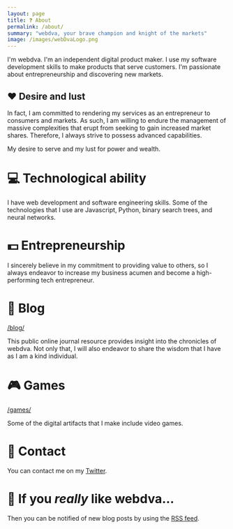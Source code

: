 ```yaml
---
layout: page
title: ❓ About
permalink: /about/
summary: "webdva, your brave champion and knight of the markets"
image: /images/webDvaLogo.png
---
```


I'm webdva. I'm an independent digital product maker. I use my software development skills to make products that serve customers. I'm passionate about entrepreneurship and discovering new markets.

## ❤️ Desire and lust

In fact, I am committed to rendering my services as an entrepreneur to consumers and markets. As such, I am willing to endure the management of massive complexities that erupt from seeking to gain increased market shares. Therefore, I always strive to possess advanced capabilities.

My desire to serve and my lust for power and wealth.

# 💻 Technological ability

I have web development and software engineering skills. Some of the technologies that I use are Javascript, Python, binary search trees, and neural networks.

# 💵 Entrepreneurship

I sincerely believe in my commitment to providing value to others, so I always endeavor to increase my business acumen and become a high-performing tech entrepreneur.

# 📜 Blog

[/blog/](/blog/)

This public online journal resource provides insight into the chronicles of webdva. Not only that, I will also endeavor to share the wisdom that I have as I am a kind individual.

# 🎮 Games

[/games/](/games/)

Some of the digital artifacts that I make include video games.

# 📇 Contact

You can contact me on my [Twitter](https://www.twitter.com/webDva).

# 📡 If you *really* like webdva...

Then you can be notified of new blog posts by using the [RSS feed](/feed.xml).